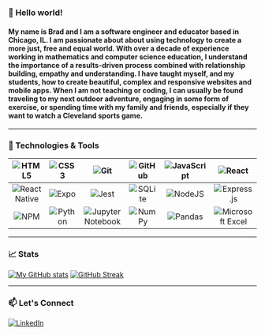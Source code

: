 ### 👋 Hello world!

#### My name is Brad and I am a software engineer and educator based in Chicago, IL. I am passionate about about using technology to create a more just, free and equal world. With over a decade of experience working in mathematics and computer science education, I understand the importance of a results-driven process combined with relationship building, empathy and understanding. I have taught myself, and my students, how to create beautiful, complex and responsive websites and mobile apps. When I am not teaching or coding, I can usually be found traveling to my next outdoor adventure, engaging in some form of exercise, or spending time with my family and friends, especially if they want to watch a Cleveland sports game.
---
 ### 🔧 Technologies & Tools
| ![HTML5](https://img.shields.io/badge/html5-%23E34F26.svg?style=for-the-badge&logo=html5&logoColor=white)|![CSS3](https://img.shields.io/badge/css3-%231572B6.svg?style=for-the-badge&logo=css3&logoColor=white)| ![Git](https://img.shields.io/badge/git-%23F05033.svg?style=for-the-badge&logo=git&logoColor=white)| ![GitHub](https://img.shields.io/badge/github-%23121011.svg?style=for-the-badge&logo=github&logoColor=white)| ![JavaScript](https://img.shields.io/badge/javascript-%23323330.svg?style=for-the-badge&logo=javascript&logoColor=%23F7DF1E)|![React](https://img.shields.io/badge/react-%2320232a.svg?style=for-the-badge&logo=react&logoColor=%2361DAFB)|
| :-------------: |:-------------:| :-------------:| :-------------: |:-------------:| :-------------:|
| ![React Native](https://img.shields.io/badge/react_native-%2320232a.svg?style=for-the-badge&logo=react&logoColor=%2361DAFB) | ![Expo](https://img.shields.io/badge/expo-1C1E24?style=for-the-badge&logo=expo&logoColor=#D04A37) | ![Jest](https://img.shields.io/badge/-jest-%23C21325?style=for-the-badge&logo=jest&logoColor=white) | ![SQLite](https://img.shields.io/badge/sqlite-%2307405e.svg?style=for-the-badge&logo=sqlite&logoColor=white)| ![NodeJS](https://img.shields.io/badge/node.js-6DA55F?style=for-the-badge&logo=node.js&logoColor=white) | ![Express.js](https://img.shields.io/badge/express.js-%23404d59.svg?style=for-the-badge&logo=express&logoColor=%2361DAFB) |
| ![NPM](https://img.shields.io/badge/NPM-%23000000.svg?style=for-the-badge&logo=npm&logoColor=white) |![Python](https://img.shields.io/badge/python-3670A0?style=for-the-badge&logo=python&logoColor=ffdd54)|  ![Jupyter Notebook](https://img.shields.io/badge/jupyter-%23FA0F00.svg?style=for-the-badge&logo=jupyter&logoColor=white)| ![NumPy](https://img.shields.io/badge/numpy-%23013243.svg?style=for-the-badge&logo=numpy&logoColor=white)|![Pandas](https://img.shields.io/badge/pandas-%23150458.svg?style=for-the-badge&logo=pandas&logoColor=white)| ![Microsoft Excel](https://img.shields.io/badge/Microsoft_Excel-217346?style=for-the-badge&logo=microsoft-excel&logoColor=white) |

---
### 📈 Stats
[![My GitHub stats](https://github-readme-stats.vercel.app/api?username=braddefauw&theme=dark)](https://github.com/braddefauw/github-readme-stats)
[![GitHub Streak](https://github-readme-streak-stats.herokuapp.com/?user=braddefauw&theme=dark)](https://git.io/streak-stats)

---
### 📫 Let's Connect
<a href="https://www.linkedin.com/in/braddefauw/">![LinkedIn](https://img.shields.io/badge/linkedin-%230077B5.svg?style=for-the-badge&logo=linkedin&logoColor=white)</a>
<!--
**braddefauw/braddefauw** is a ✨ _special_ ✨ repository because its `README.md` (this file) appears on your GitHub profile.

Here are some ideas to get you started:

- 🔭 I’m currently working on ...
- 🌱 I’m currently learning ...
- 👯 I’m looking to collaborate on ...
- 🤔 I’m looking for help with ...
- 💬 Ask me about ...
- 📫 How to reach me: ...
- 😄 Pronouns: ...
- ⚡ Fun fact: ...
-->

